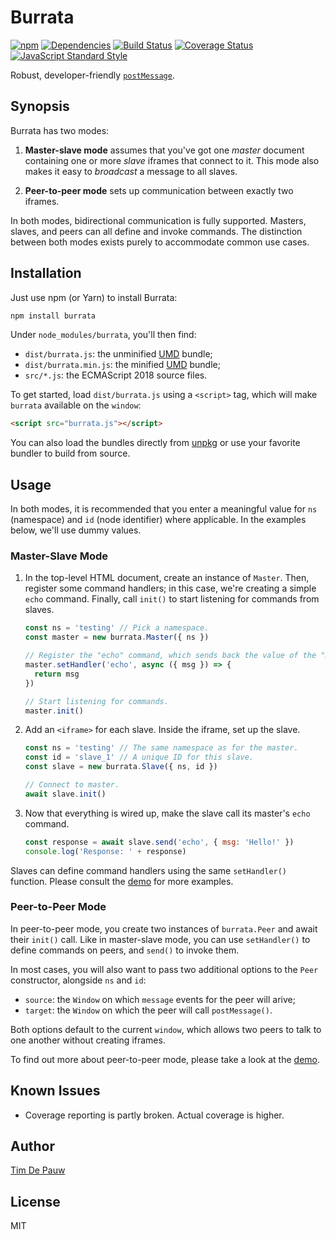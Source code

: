 # Burrata

[![npm](https://img.shields.io/npm/v/burrata.svg)](https://www.npmjs.com/package/burrata) [![Dependencies](https://img.shields.io/david/timdp/burrata.svg)](https://david-dm.org/timdp/burrata) [![Build Status](https://img.shields.io/circleci/project/github/timdp/burrata/master.svg?label=build)](https://circleci.com/gh/timdp/burrata) [![Coverage Status](https://img.shields.io/coveralls/timdp/burrata/master.svg)](https://coveralls.io/r/timdp/burrata) [![JavaScript Standard Style](https://img.shields.io/badge/code%20style-standard-brightgreen.svg)](https://standardjs.com/)

Robust, developer-friendly [`postMessage`](https://developer.mozilla.org/en-US/docs/Web/API/Window/postMessage).

## Synopsis

Burrata has two modes:

1. **Master-slave mode** assumes that you've got one _master_ document
   containing one or more _slave_ iframes that connect to it. This mode also
   makes it easy to _broadcast_ a message to all slaves.

2. **Peer-to-peer mode** sets up communication between exactly two iframes.

In both modes, bidirectional communication is fully supported. Masters, slaves,
and peers can all define and invoke commands. The distinction between both modes
exists purely to accommodate common use cases.

## Installation

Just use npm (or Yarn) to install Burrata:

```bash
npm install burrata
```

Under `node_modules/burrata`, you'll then find:

- `dist/burrata.js`: the unminified [UMD](https://github.com/umdjs/umd) bundle;
- `dist/burrata.min.js`: the minified [UMD](https://github.com/umdjs/umd) bundle;
- `src/*.js`: the ECMAScript 2018 source files.

To get started, load `dist/burrata.js` using a `<script>` tag, which will make
`burrata` available on the `window`:

```html
<script src="burrata.js"></script>
```

You can also load the bundles directly from [unpkg](https://unpkg.com/) or use
your favorite bundler to build from source.

## Usage

In both modes, it is recommended that you enter a meaningful value for `ns`
(namespace) and `id` (node identifier) where applicable. In the examples below,
we'll use dummy values.

### Master-Slave Mode

1. In the top-level HTML document, create an instance of `Master`. Then,
   register some command handlers; in this case, we're creating a simple `echo`
   command. Finally, call `init()` to start listening for commands from slaves.

    ```js
    const ns = 'testing' // Pick a namespace.
    const master = new burrata.Master({ ns })

    // Register the "echo" command, which sends back the value of the "msg" arg.
    master.setHandler('echo', async ({ msg }) => {
      return msg
    })

    // Start listening for commands.
    master.init()
    ```

2. Add an `<iframe>` for each slave. Inside the iframe, set up the slave.

    ```js
    const ns = 'testing' // The same namespace as for the master.
    const id = 'slave_1' // A unique ID for this slave.
    const slave = new burrata.Slave({ ns, id })

    // Connect to master.
    await slave.init()
    ```

3. Now that everything is wired up, make the slave call its master's `echo`
   command.

    ```js
    const response = await slave.send('echo', { msg: 'Hello!' })
    console.log('Response: ' + response)
    ```

Slaves can define command handlers using the same `setHandler()` function.
Please consult the [demo](demo/master.html) for more examples.

### Peer-to-Peer Mode

In peer-to-peer mode, you create two instances of `burrata.Peer` and await their
`init()` call. Like in master-slave mode, you can use `setHandler()` to define
commands on peers, and `send()` to invoke them.

In most cases, you will also want to pass two additional options to the `Peer`
constructor, alongside `ns` and `id`:

- `source`: the `Window` on which `message` events for the peer will arive;
- `target`: the `Window` on which the peer will call `postMessage()`.

Both options default to the current `window`, which allows two peers to talk to
one another without creating iframes.

To find out more about peer-to-peer mode, please take a look at the
[demo](demo/p2p.html).

## Known Issues

- Coverage reporting is partly broken. Actual coverage is higher.

## Author

[Tim De Pauw](https://tmdpw.eu/)

## License

MIT
